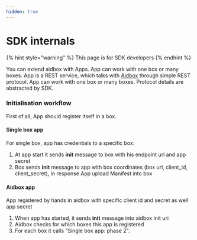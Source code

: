 ```yaml
---
hidden: true
---
```


# SDK internals

{% hint style="warning" %}
This page is for SDK developers
{% endhint %}

You can extend aidbox with Apps. App can work with one box or many boxes. App is a REST service, which talks with [Aidbox](https://www.health-samurai.io/aidbox) through simple REST protocol. App can work with one box or many boxes. Protocol details are abstracted by SDK.

### Initialisation workflow

First of all, App should register itself in a box.

#### Single box app

For single box, app has credentials to a specific box:

1. At app start it sends **init** message to box with his endpoint url and app secret
2. Box sends **init** message to app with box coordinates (box url, client\_id, client\_secret), in response App upload Manifest into box

#### Aidbox app

App registered by hands in aidbox with specific client id and secret as well app secret

1. When app has started, it sends **init** message into aidbox init uri
2. Aidbox checks for which boxes this app is registered
3. For each box it calls "Single box app: phase 2".

